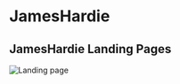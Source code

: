 # JamesHardie
## JamesHardie Landing Pages

![Landing page](https://user-images.githubusercontent.com/64412852/134239094-a64aacfd-8027-46d4-aeb6-4c62f7b6af89.png)
